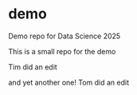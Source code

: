 # demo
Demo repo for Data Science 2025

This is a small repo for the demo

Tim did an edit

and yet another one!
Tom did an edit
